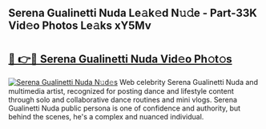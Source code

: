 ## Serena Gualinetti Nuda Le𝚊k𝚎d N𝚞𝚍e - Part-33K Vid𝚎o Photos Le𝚊ks xY5Mv

# <h2><a href="http://fbeg7si.evod.top/?m=Serena+Gualinetti+Nuda">🔗 👉🔴 Serena Gualinetti Nuda Vid𝚎o Ph𝚘t𝚘s</a></h2>

[![Serena Gualinetti Nuda N𝚞d𝚎s](https://i.imgur.com/8V9OHl7.gif)](http://fbeg7si.evod.top/?m=Serena+Gualinetti+Nuda)
Web celebrity Serena Gualinetti Nuda and multimedia artist, recognized for posting dance and lifestyle content through solo and collaborative dance routines and mini vlogs. Serena Gualinetti Nuda public persona is one of confidence and authority, but behind the scenes, he's a complex and nuanced individual. 
